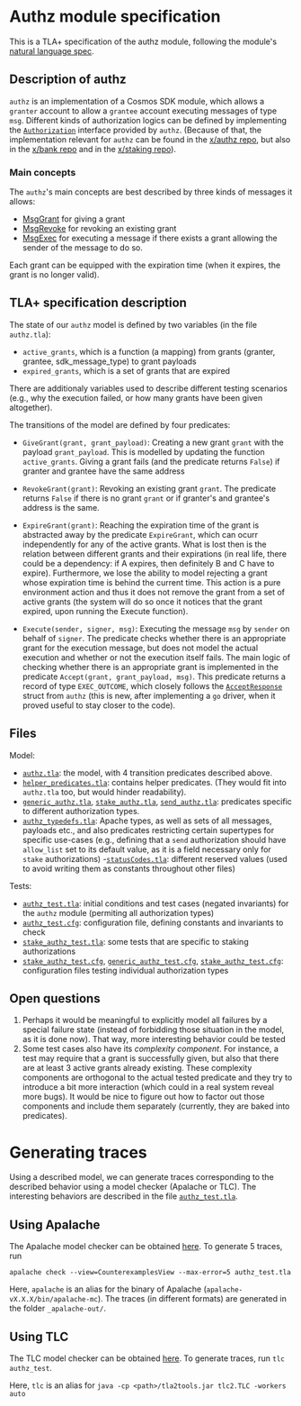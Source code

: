 # Authz module specification
This is a TLA+ specification of the authz module, following the module's [natural language spec](https://github.com/cosmos/cosmos-sdk/tree/75f5dd7da457d2ba1f3c2f01c7c9bf208e52be36/x/authz/spec).

## Description of authz
`authz` is an implementation of a Cosmos SDK module, which allows a `granter` account to allow a `grantee` account executing messages of type `msg`.
Different kinds of authorization logics can be defined by implementing the [`Authorization`](https://github.com/cosmos/cosmos-sdk/blob/75f5dd7da4/x/authz/authorizations.go) interface provided by `authz`.
(Because of that, the implementation relevant for `authz` can be found in the [x/authz repo](https://github.com/cosmos/cosmos-sdk/blob/75f5dd7da4/x/authz/keeper/keeper.go), but also in the [x/bank repo](https://github.com/cosmos/cosmos-sdk/blob/75f5dd7da4/x/bank/types/send_authorization.go) and in the [x/staking repo](https://github.com/cosmos/cosmos-sdk/blob/75f5dd7da4/x/staking/types/authz.go)).

### Main concepts 
The `authz`'s main concepts are best described by three kinds of messages it allows:
 - [MsgGrant](https://github.com/cosmos/cosmos-sdk/blob/75f5dd7da457d2ba1f3c2f01c7c9bf208e52be36/x/authz/spec/03_messages.md#MsgGrant) for giving a grant
 - [MsgRevoke](https://github.com/cosmos/cosmos-sdk/blob/75f5dd7da457d2ba1f3c2f01c7c9bf208e52be36/x/authz/spec/03_messages.md#MsgRevoke) for revoking an existing grant
 - [MsgExec](https://github.com/cosmos/cosmos-sdk/blob/75f5dd7da457d2ba1f3c2f01c7c9bf208e52be36/x/authz/spec/03_messages.md#MsgExec) for executing a message if there exists a grant allowing the sender of the message to do so.
 
 Each grant can be equipped with the expiration time (when it expires, the grant is no longer valid).

## TLA+ specification description
The state of our `authz` model is defined by two variables (in the file `authz.tla`):
- `active_grants`, which is a function (a mapping) from grants (granter, grantee, sdk_message_type) to grant payloads
- `expired_grants`, which is a set of grants that are expired

There are additionaly variables used to describe different testing scenarios (e.g., why the execution failed, or how many grants have been given altogether).

The transitions of the model are defined by four predicates:
- `GiveGrant(grant, grant_payload)`: Creating a new grant `grant` with the payload `grant_payload`. This is modelled by updating the function `active_grants`. Giving a grant fails (and the predicate returns `False`) if granter and grantee have the same address 

- `RevokeGrant(grant)`: Revoking an existing grant `grant`. The predicate returns `False` if there is no grant `grant` or if granter's and grantee's address is the same.

- `ExpireGrant(grant)`: Reaching the expiration time of the grant is abstracted away by the predicate `ExpireGrant`, which can ocurr independently for any of the active grants. What is lost then is the relation between different grants and their expirations (in real life, there could be a dependency: if A expires, then definitely B and C have to expire). Furthermore, we lose the ability to model rejecting a grant whose expiration time is behind the current time. This action is a pure environment action and thus it does not remove the grant from a set of active grants (the system will do so once it notices that the grant expired, upon running the Execute function).

- `Execute(sender, signer, msg)`: Executing the message `msg` by `sender` on behalf of `signer`.
The predicate checks whether there is an appropriate grant for the execution message, but does not model the actual execution and whether or not the execution itself fails. The main logic of checking whether there is an appropriate grant is implemented in the predicate `Accept(grant, grant_payload, msg)`. This predicate returns a record of type `EXEC_OUTCOME`, which closely follows the [`AcceptResponse`](https://github.com/cosmos/cosmos-sdk/blob/8cfa2c26738276d895caf9eb98b3f70616218e17/x/authz/authorizations.go#L29) struct from `authz` (this is new, after implementing a `go` driver, when it proved useful to stay closer to the code).

## Files

Model:
- [`authz.tla`](authz.tla): the model, with 4 transition predicates described above.
- [`helper_predicates.tla`](helper_predicates.tla): contains helper predicates. (They would fit into `authz.tla` too, but would hinder readability). 
- [`generic_authz.tla`](generic_authz.tla), [`stake_authz.tla`](stake_authz.tla), [`send_authz.tla`](send_authz.tla): predicates specific to different authorization types.
- [`authz_typedefs.tla`](authz_typedefs.tla): Apache types, as well as sets of all messages, payloads etc., and also predicates restricting certain supertypes for specific use-cases (e.g., defining that a `send` authorization should have `allow_list` set to its default value, as it is a field necessary only for `stake` authorizations)
-[`statusCodes.tla`](statusCodes.tla): different reserved values (used to avoid writing them as constants throughout other files)

Tests:
- [`authz_test.tla`](authz_test.tla): initial conditions and test cases (negated invariants) for the `authz` module (permiting all authorization types)
- [`authz_test.cfg`](authz_test.cfg): configuration file, defining constants and invariants to check
- [`stake_authz_test.tla`](stake_authz_test.tla): some tests that are specific to staking authorizations
- [`stake_authz_test.cfg`](stake_authz_test.cfg), [`generic_authz_test.cfg`](generic_authz_test.cfg), [`stake_authz_test.cfg`](stake_authz_test.cfg): configuration files testing individual authorization types


## Open questions
1. Perhaps it would be meaningful to explicitly model all failures by a special failure state (instead of forbidding those situation in the model, as it is done now). That way, more interesting behavior could be tested
2. Some test cases also have its _complexity component_. For instance, a test may require that a grant is successfully given, but also that there are at least 3 active grants already existing. These complexity components are orthogonal to the actual tested predicate and they try to introduce a bit more interaction (which could in a real system reveal more bugs). It would be nice to figure out how to factor out those components and include them separately (currently, they are baked into predicates).


# Generating traces
Using a described model, we can generate traces corresponding to the described behavior using a model checker (Apalache or TLC).
The interesting behaviors are described in the file [`authz_test.tla`](authz_test.tla). 

## Using Apalache
The Apalache model checker can be obtained [here](https://apalache.informal.systems/).
To generate 5 traces, run

`apalache check --view=CounterexamplesView --max-error=5 authz_test.tla` 

Here, `apalache` is an alias for the binary of Apalache (`apalache-vX.X.X/bin/apalache-mc`). The traces (in different formats) are generated in the folder `_apalache-out/`.

## Using TLC
The TLC model checker can be obtained [here](https://lamport.azurewebsites.net/tla/standalone-tools.html?back-link=tools.html).
To generate traces, run
`tlc authz_test`.

Here, `tlc` is an alias for `java -cp <path>/tla2tools.jar tlc2.TLC -workers auto`